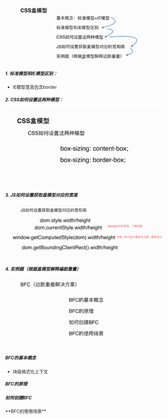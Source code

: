 ![](/assets/import5.png)

##### 1. 标准模型和IE模型区别：

* IE模型宽高包含border

##### 2.  CSS如何设置这两种模型：

![](/assets/import6.png)

##### 3. JS如何设置获取盒模型对应的宽高

![](/assets/Import4.png)

##### 4. 实例题（根据盒模型解释编剧重叠）

![](/assets/import7.png)

##### BFC的基本概念

* 块级格式化上下文

##### BFC的原理

##### 如何创建BFC

\*\*BFC的使用场景\*\*





